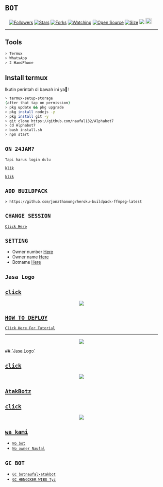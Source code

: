 # ```BOT```
<p align="center">
<a href="https://github.com/zeeoneofc/followers"><img title="Followers" src="https://img.shields.io/github/followers/zeeoneofc?color=red&style=flat-square"></a>
<a href="https://github.com/zeeoneofc/Alphabot7/stargazers/"><img title="Stars" src="https://img.shields.io/github/stars/zeeoneofc/Alphabot7?color=blue&style=flat-square"></a>
<a href="https://github.com/zeeoneofc/Alphabot7/network/members"><img title="Forks" src="https://img.shields.io/github/forks/zeeoneofc/Alphabot7?color=red&style=flat-square"></a>
<a href="https://github.com/zeeoneofc/Alphabot7/watchers"><img title="Watching" src="https://img.shields.io/github/watchers/zeeoneofc/Alphabot7?label=Watchers&color=blue&style=flat-square"></a>
<a href="https://github.com/zeeoneofc/Alphabot7"><img title="Open Source" src="https://badges.frapsoft.com/os/v2/open-source.svg?v=103"></a>
<a href="https://github.com/zeeoneofc/Alphabot7/"><img title="Size" src="https://img.shields.io/github/repo-size/zeeoneofc/Alphabot7?style=flat-square&color=green"></a>
<a href="https://hits.seeyoufarm.com"><img src="https://hits.seeyoufarm.com/api/count/incr/badge.svg?url=https%3A%2F%2Fgithub.com%2Fzeeoneofc%2FAlphabot7&count_bg=%2379C83D&title_bg=%23555555&icon=probot.svg&icon_color=%2300FF6D&title=hits&edge_flat=false"/></a>
<a href="https://github.com/zeeoneofc/Alphabot7/graphs/commit-activity"><img height="20" src="https://img.shields.io/badge/Maintained%3F-yes-green.svg"></a>&nbsp;&nbsp;
</p>
<p align='center'>
    </p>

-------

## Tools

```bash
> Termux
> WhatsApp
> 2 HandPhone
```

## Install termux
Ikutin perintah di bawah ini ya🛐!

```bash
> termux-setup-storage
(after that tap on permission)
> pkg update && pkg upgrade
> pkg install nodejs -y
> pkg install git -y
> git clone https://github.com/naufal132/Alphabot7
> cd Alphabot7
> bash install.sh
> npm start
```
## `ON 24JAM?`
`Tapi harus login dulu`

[`klik`](https://replit.com)

[`klik`](https://heroku.com)


## `ADD BUILDPACK`

```
> https://github.com/jonathanong/heroku-buildpack-ffmpeg-latest
```

## `CHANGE SESSION`

[`Click Here`](https://github.com/naufal132/Alphabot7/edit/master/session.json#L1)

## `SETTING`

- Owner number [Here](https://github.com/naufal132/Alphabot7/edit/master/settings.json#L4)
- Owner name [Here](https://github.com/naufal132/Alphabot7/edit/master/settings.json#L13)
- Botname [Here](https://github.com/naufal132/Alphabot7/edit/master/settings.json#L14)

## `Jasa Logo`

[`click`](https://6285157160906)
----------

<p align="center">
  <a href="https://wa.me/13193433799"><img src="https://c.top4top.io/s_2131e2mop0.jpg" />
</p>

## ```HOW TO DEPLOY```

[`Click Here For Tutorial`](https://youtu.be/_CP2_1Yqauo)<br>

----------

<p align="center">
  <a href="https://youtu.be/_CP2_1Yqauo"><img src="https://a.top4top.io/p_2081imvxm1.jpg" />
</p>
## `Jasa Logo`

[`click`](https://youtube.com/channel/UC1fmmnFo25NO3jzlca-A-jQ)
----------

<p align="center">
  <a href="https://youtube.com/channel/UC1fmmnFo25NO3jzlca-A-jQ"><img src="https://b.top4top.io/s_21315ayx81.jpg" />
</p>
 
## `AtakBotz`

[`click`](https://youtube.com/channel/UCT76Agxm4N_MbefBoywjDRA)
----------

<p align="center">
  <a href="https://youtube.com/channel/UCT76Agxm4N_MbefBoywjDRA"><img src="https://a.top4top.io/s_2131888pb0.jpg" />
</p>

## ```wa kami```

- [`No bot`](wa.me/13193433799)
- [`No owner Naufal`](wa.me/6282266467066)


## ```GC BOT```
- [`GC botnaufal×atakbot`](bit.ly/naufal×ridho)
- [`GC HENGCKER WIBU Tyz`](bit.ly/WibuTyz)
